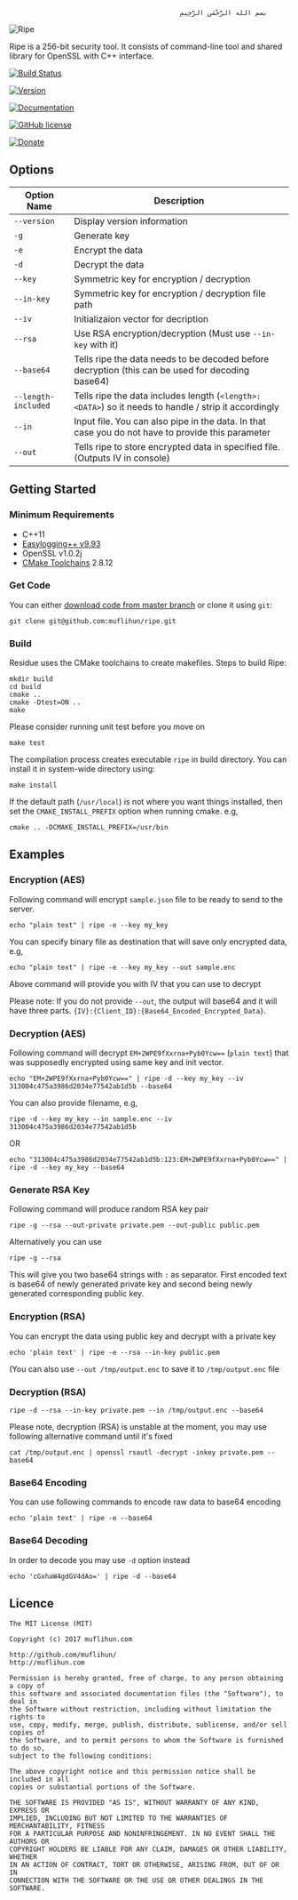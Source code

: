 
                                               ‫بسم الله الرَّحْمَنِ الرَّحِيمِ

![Ripe](https://raw.githubusercontent.com/muflihun/ripe/master/ripe.png?)

Ripe is a 256-bit security tool. It consists of command-line tool and shared library for OpenSSL with C++ interface.
    
[![Build Status](https://img.shields.io/travis/muflihun/ripe.svg)](https://travis-ci.org/muflihun/ripe)

[![Version](https://img.shields.io/github/release/muflihun/ripe.svg)](https://github.com/muflihun/ripe/releases/latest)

[![Documentation](https://img.shields.io/badge/docs-doxygen-blue.svg)](https://muflihun.github.io/ripe)

[![GitHub license](https://img.shields.io/badge/license-MIT-blue.svg)](https://github.com/muflihun/ripe/blob/master/LICENCE)

[![Donate](https://img.shields.io/badge/Donate-PayPal-green.svg)](https://www.paypal.me/MuflihunDotCom/25)

## Options

| Option Name | Description |
|-------------|--------|
| `--version` | Display version information
| `-g`        | Generate key |
| `-e`        | Encrypt the data |
| `-d`        | Decrypt the data |
| `--key`     | Symmetric key for encryption / decryption |
| `--in-key`     | Symmetric key for encryption / decryption file path |
| `--iv`      | Initializaion vector for decription       |
| `--rsa`      | Use RSA encryption/decryption (Must use `--in-key` with it)      |
| `--base64`   | Tells ripe the data needs to be decoded before decryption (this can be used for decoding base64) |
| `--length-included`   | Tells ripe the data includes length (`<length>:<DATA>`) so it needs to handle / strip it accordingly |
| `--in`    | Input file. You can also pipe in the data. In that case you do not have to provide this parameter |
| `--out`   | Tells ripe to store encrypted data in specified file. (Outputs IV in console) |

## Getting Started

### Minimum Requirements
  * C++11
  * [Easylogging++ v9.93](https://github.com/muflihun/easyloggingpp)
  * OpenSSL v1.0.2j
  * [CMake Toolchains](https://cmake.org/) 2.8.12
 
### Get Code
You can either [download code from master branch](https://github.com/muflihun/ripe/archive/master.zip) or clone it using `git`:

```
git clone git@github.com:muflihun/ripe.git
```

### Build
Residue uses the CMake toolchains to create makefiles.
Steps to build Ripe:

```
mkdir build
cd build
cmake ..
cmake -Dtest=ON ..
make
```

Please consider running unit test before you move on

```
make test
```

The compilation process creates executable `ripe` in build directory. You can install it in system-wide directory using:

```
make install
```

If the default path (`/usr/local`) is not where you want things installed, then set the `CMAKE_INSTALL_PREFIX` option when running cmake. e.g,

```
cmake .. -DCMAKE_INSTALL_PREFIX=/usr/bin
```

## Examples

### Encryption (AES)

Following command will encrypt `sample.json` file to be ready to send to the server.

`echo "plain text" | ripe -e --key my_key`

You can specify binary file as destination that will save only encrypted data, e.g,

`echo "plain text" | ripe -e --key my_key --out sample.enc`

Above command will provide you with IV that you can use to decrypt

Please note: If you do not provide `--out`, the output will base64 and it will have three parts. `{IV}:{Client_ID}:{Base64_Encoded_Encrypted_Data}`.

### Decryption (AES)

Following command will decrypt `EM+2WPE9fXxrna+Pyb0Ycw==` (`plain text`) that was supposedly encrypted using same key and init vector.

`echo "EM+2WPE9fXxrna+Pyb0Ycw==" | ripe -d --key my_key --iv 313004c475a3986d2034e77542ab1d5b --base64`

You can also provide filename, e.g,

`ripe -d --key my_key --in sample.enc --iv 313004c475a3986d2034e77542ab1d5b`

OR

`echo "313004c475a3986d2034e77542ab1d5b:123:EM+2WPE9fXxrna+Pyb0Ycw==" | ripe -d --key my_key --base64`

### Generate RSA Key

Following command will produce random RSA key pair

```
ripe -g --rsa --out-private private.pem --out-public public.pem
```

Alternatively you can use

```
ripe -g --rsa
```

This will give you two base64 strings with `:` as separator. First encoded text is base64 of newly generated private key and second being newly generated corresponding public key.

### Encryption (RSA)

You can encrypt the data using public key and decrypt with a private key

```
echo 'plain text' | ripe -e --rsa --in-key public.pem
```

(You can also use `--out /tmp/output.enc` to save it to `/tmp/output.enc` file

### Decryption (RSA)

```
ripe -d --rsa --in-key private.pem --in /tmp/output.enc --base64
```

Please note, decryption (RSA) is unstable at the moment, you may use following alternative command until it's fixed

```
cat /tmp/output.enc | openssl rsautl -decrypt -inkey private.pem --base64
```

### Base64 Encoding

You can use following commands to encode raw data to base64 encoding

```
echo 'plain text' | ripe -e --base64
```

### Base64 Decoding

In order to decode you may use `-d` option instead

```
echo 'cGxhaW4gdGV4dAo=' | ripe -d --base64
```
 
## Licence
```
The MIT License (MIT)

Copyright (c) 2017 muflihun.com

http://github.com/muflihun/
http://muflihun.com

Permission is hereby granted, free of charge, to any person obtaining a copy of
this software and associated documentation files (the "Software"), to deal in
the Software without restriction, including without limitation the rights to
use, copy, modify, merge, publish, distribute, sublicense, and/or sell copies of
the Software, and to permit persons to whom the Software is furnished to do so,
subject to the following conditions:

The above copyright notice and this permission notice shall be included in all
copies or substantial portions of the Software.

THE SOFTWARE IS PROVIDED "AS IS", WITHOUT WARRANTY OF ANY KIND, EXPRESS OR
IMPLIED, INCLUDING BUT NOT LIMITED TO THE WARRANTIES OF MERCHANTABILITY, FITNESS
FOR A PARTICULAR PURPOSE AND NONINFRINGEMENT. IN NO EVENT SHALL THE AUTHORS OR
COPYRIGHT HOLDERS BE LIABLE FOR ANY CLAIM, DAMAGES OR OTHER LIABILITY, WHETHER
IN AN ACTION OF CONTRACT, TORT OR OTHERWISE, ARISING FROM, OUT OF OR IN
CONNECTION WITH THE SOFTWARE OR THE USE OR OTHER DEALINGS IN THE SOFTWARE.
```
